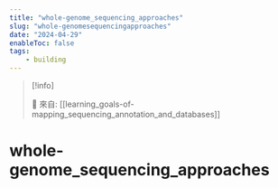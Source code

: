 ```yaml
---
title: "whole-genome_sequencing_approaches"
slug: "whole-genomesequencingapproaches"
date: "2024-04-29"
enableToc: false
tags:
    - building
---
```


> [!info]
>
> 🌱 來自: [[learning_goals-of-mapping_sequencing_annotation_and_databases]]

# whole-genome_sequencing_approaches


